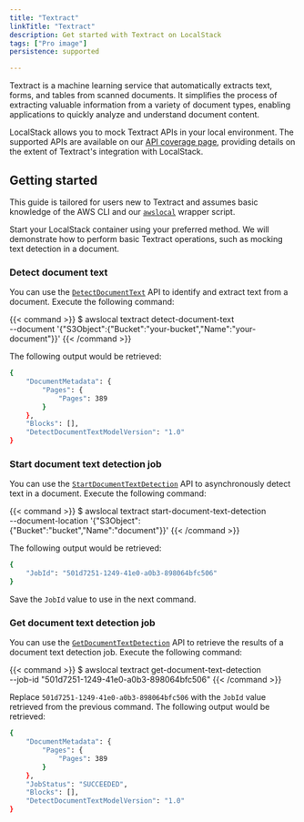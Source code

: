 ```yaml
---
title: "Textract"
linkTitle: "Textract"
description: Get started with Textract on LocalStack
tags: ["Pro image"]
persistence: supported

---
```


Textract is a machine learning service that automatically extracts text, forms, and tables from scanned documents.
It simplifies the process of extracting valuable information from a variety of document types, enabling applications to quickly analyze and understand document content.

LocalStack allows you to mock Textract APIs in your local environment.
The supported APIs are available on our [API coverage page](https://docs.localstack.cloud/references/coverage/coverage_textract/), providing details on the extent of Textract's integration with LocalStack.

## Getting started

This guide is tailored for users new to Textract and assumes basic knowledge of the AWS CLI and our [`awslocal`](https://github.com/localstack/awscli-local) wrapper script.

Start your LocalStack container using your preferred method.
We will demonstrate how to perform basic Textract operations, such as mocking text detection in a document.

### Detect document text

You can use the [`DetectDocumentText`](https://docs.aws.amazon.com/textract/latest/dg/API_DetectDocumentText.html) API to identify and extract text from a document.
Execute the following command:

{{< command >}}
$ awslocal textract detect-document-text \
    --document '{"S3Object":{"Bucket":"your-bucket","Name":"your-document"}}'
{{< /command >}}

The following output would be retrieved:

```bash
{
    "DocumentMetadata": {
        "Pages": {
            "Pages": 389
        }
    },
    "Blocks": [],
    "DetectDocumentTextModelVersion": "1.0"
}
```

### Start document text detection job

You can use the [`StartDocumentTextDetection`](https://docs.aws.amazon.com/textract/latest/dg/API_StartDocumentTextDetection.html) API to asynchronously detect text in a document.
Execute the following command:

{{< command >}}
$ awslocal textract start-document-text-detection \
        --document-location '{"S3Object":{"Bucket":"bucket","Name":"document"}}'
{{< /command >}}

The following output would be retrieved:

```bash
{
    "JobId": "501d7251-1249-41e0-a0b3-898064bfc506"
}
```

Save the `JobId` value to use in the next command.

### Get document text detection job

You can use the [`GetDocumentTextDetection`](https://docs.aws.amazon.com/textract/latest/dg/API_GetDocumentTextDetection.html) API to retrieve the results of a document text detection job.
Execute the following command:

{{< command >}}
$ awslocal textract get-document-text-detection \
    --job-id "501d7251-1249-41e0-a0b3-898064bfc506"
{{< /command >}}

Replace `501d7251-1249-41e0-a0b3-898064bfc506` with the `JobId` value retrieved from the previous command.
The following output would be retrieved:

```bash
{
    "DocumentMetadata": {
        "Pages": {
            "Pages": 389
        }
    },
    "JobStatus": "SUCCEEDED",
    "Blocks": [],
    "DetectDocumentTextModelVersion": "1.0"
}
```
